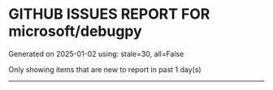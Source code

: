 
# GITHUB ISSUES REPORT FOR microsoft/debugpy


Generated on 2025-01-02 using: stale=30, all=False


Only showing items that are new to report in past 1 day(s)


---




















